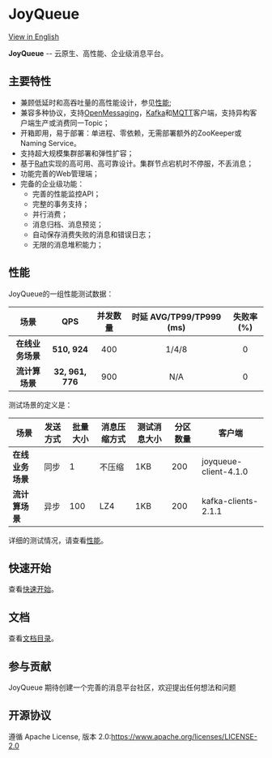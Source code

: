 # JoyQueue

[View in English](../../README.md)  

**JoyQueue** -- 云原生、高性能、企业级消息平台。

## 主要特性

* 兼顾低延时和高吞吐量的高性能设计，参见[性能](#%E6%80%A7%E8%83%BD);
* 兼容多种协议，支持[OpenMessaging](https://github.com/openmessaging/openmessaging-java)，[Kafka](http://kafka.apache.org/)和[MQTT](http://mqtt.org/)客户端，支持异构客户端生产或消费同一Topic；
* 开箱即用，易于部署：单进程、零依赖，无需部署额外的ZooKeeper或Naming Service。
* 支持超大规模集群部署和弹性扩容；
* 基于[Raft](https://raft.github.io/)实现的高可用、高可靠设计。集群节点宕机时不停服，不丢消息；
* 功能完善的Web管理端；
* 完备的企业级功能：
  * 完善的性能监控API；
  * 完整的事务支持；
  * 并行消费；
  * 消息归档、消息预览；
  * 自动保存消费失败的消息和错误日志；
  * 无限的消息堆积能力；

## 性能

JoyQueue的一组性能测试数据：

| 场景 | QPS | 并发数量| 时延 AVG/TP99/TP999 (ms) | 失败率(%)
| :----:| :----:|:----: |:----: |:----:|
|**在线业务场景**| **510, 924** | 400| 1/4/8 | 0
|**流计算场景** | **32, 961, 776** | 900 | N/A | 0

测试场景的定义是：

场景 | 发送方式 | 批量大小 | 消息压缩方式 | 测试消息大小 | 分区数量 | 客户端
-- | -- | -- | -- | -- | -- | --
**在线业务场景** | 同步 | 1 | 不压缩 | 1KB | 200 | joyqueue-client-4.1.0
**流计算场景** | 异步 | 100 | LZ4 | 1KB | 200 | kafka-clients-2.1.1

详细的测试情况，请查看[性能](./performance.md)。

## 快速开始

查看[快速开始](./quickstart.md)。

## 文档

查看[文档目录](./index.md)。

## 参与贡献

JoyQueue 期待创建一个完善的消息平台社区，欢迎提出任何想法和问题

## 开源协议

遵循 Apache License, 版本 2.0:https://www.apache.org/licenses/LICENSE-2.0
